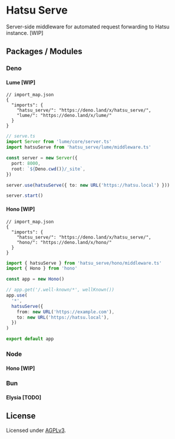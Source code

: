# Hatsu Serve

Server-side middleware for automated request forwarding to Hatsu instance. [WIP]

## Packages / Modules

### Deno

#### Lume [WIP]

```jsonc
// import_map.json
{
  "imports": {
    "hatsu_serve/": "https://deno.land/x/hatsu_serve/",
    "lume/": "https://deno.land/x/lume/"
  }
}
```

```ts
// serve.ts
import Server from 'lume/core/server.ts'
import hatsuServe from 'hatsu_serve/lume/middleware.ts'

const server = new Server({
  port: 8000,
  root: `${Deno.cwd()}/_site`,
})

server.use(hatsuServe({ to: new URL('https://hatsu.local') }))

server.start()
```

#### Hono [WIP]

```jsonc
// import_map.json
{
  "imports": {
    "hatsu_serve/": "https://deno.land/x/hatsu_serve/",
    "hono/": "https://deno.land/x/hono/"
  }
}
```

```ts
import { hatsuServe } from 'hatsu_serve/hono/middleware.ts'
import { Hono } from 'hono'

const app = new Hono()

// app.get('/.well-known/*', wellKnown())
app.use(
  '*',
  hatsuServe({
    from: new URL('https://example.com'),
    to: new URL('https://hatsu.local'),
  })
)

export default app
```

### Node

#### Hono [WIP]

<!-- ```ts
import { hatsuServe } from '@hatsu-serve/hono'
import { Hono } from 'hono'

const app = new Hono()

// app.get('/.well-known/*', wellKnown())
// app.use('*', hatsuServe({ to: new URL('https://hatsu.local') }))

export default app
``` -->

### Bun

#### Elysia [TODO]

## License

Licensed under [AGPLv3](/LICENSE).
